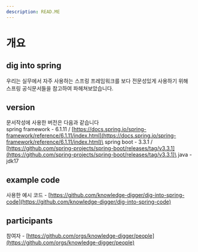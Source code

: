```yaml
---
description: READ.ME
---
```


# 개요

## dig into spring

우리는 실무에서 자주 사용하는 스프링 프레임워크를 보다 전문성있게 사용하기 위해\
스프링 공식문서들을 참고하여 파헤쳐보았습니다.

## version

문서작성에 사용한 버전은 다음과 같습니다\
spring framework - 6.1.11 / [https://docs.spring.io/spring-framework/reference/6.1.11/index.html](https://docs.spring.io/spring-framework/reference/6.1.11/index.html)\
spring boot - 3.3.1 / [https://github.com/spring-projects/spring-boot/releases/tag/v3.3.1](https://github.com/spring-projects/spring-boot/releases/tag/v3.3.1)\
java - jdk17

## example code

사용한 예시 코드 - [https://github.com/knowledge-digger/dig-into-spring-code](https://github.com/knowledge-digger/dig-into-spring-code)

## participants

참여자 - [https://github.com/orgs/knowledge-digger/people](https://github.com/orgs/knowledge-digger/people)
